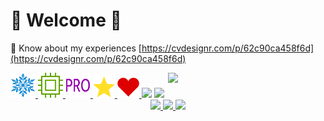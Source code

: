 # 👋 Welcome 👋


📄 Know about my experiences [https://cvdesignr.com/p/62c90ca458f6d](https://cvdesignr.com/p/62c90ca458f6d)

<img align="right" width=50%
    src="https://github-readme-stats.vercel.app/api/top-langs/?username=softwarearchitect817&langs_count=10&layout=compact" />


<a href='https://archiveprogram.github.com/'>
    <img src='https://raw.githubusercontent.com/acervenky/animated-github-badges/master/assets/acbadge.gif' width='40'
        height='40'>
</a>
<a href='https://docs.github.com/en/developers'>
    <img src='https://raw.githubusercontent.com/acervenky/animated-github-badges/master/assets/devbadge.gif' width='40'
        height='40'>
</a>
<a href='https://github.com/pricing'>
    <img src='https://raw.githubusercontent.com/acervenky/animated-github-badges/master/assets/pro.gif' width='40'
        height='40'>
</a>
<a href='https://stars.github.com/'>
    <img src='https://raw.githubusercontent.com/acervenky/animated-github-badges/master/assets/starbadge.gif' width='35'
        height='35'>
</a>
<a href='https://docs.github.com/en/github/supporting-the-open-source-community-with-github-sponsors'>
    <img src='https://raw.githubusercontent.com/acervenky/animated-github-badges/master/assets/sponsorbadge.gif'
        width='35' height='35'>
</a>
<img src="https://user-images.githubusercontent.com/61900280/182406265-8b971aa1-38d5-4aeb-9007-b821495e7065.png" />


<img src="https://github-profile-trophy.vercel.app/?username=softwarearchitect817&margin-h=15">


<div align="center">
    <a href="mailto:derekjones9817@gmail.com">
        <img src='https://img.icons8.com/fluency/344/gmail-new.png' height="40">
    </a>
    <a href="https://join.skype.com/invite/wk4IoNJDeAuE">
        <img src='https://img.icons8.com/color/344/skype.png' height="40">
    </a>
    <a href="https://t.me/GameArchitect">
        <img src='https://cdn-icons-png.flaticon.com/512/2111/2111644.png' height="40">
    </a>
</div>

<!-- ![aws-certified-solutions-architect-associate](https://user-images.githubusercontent.com/61900280/182406265-8b971aa1-38d5-4aeb-9007-b821495e7065.png) -->
